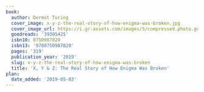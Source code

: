 ```yaml
---
book:
  author: Dermot Turing
  cover_image: x-y-z-the-real-story-of-how-enigma-was-broken.jpg
  cover_image_url: https://i.gr-assets.com/images/S/compressed.photo.goodreads.com/books/1521828263l/39305425._SX98_.jpg
  goodreads: '39305425'
  isbn10: 0750987820
  isbn13: '9780750987820'
  pages: '319'
  publication_year: '2019'
  slug: x-y-z-the-real-story-of-how-enigma-was-broken
  title: 'X, Y & Z: The Real Story of How Enigma Was Broken'
plan:
  date_added: '2019-05-03'
---
```

